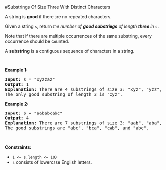 #Substrings Of Size Three With Distinct Characters
<p>A string is <strong>good</strong> if there are no repeated characters.</p>
<p>Given a string <code>s</code>​​​​​, return <em>the number of <strong>good substrings</strong> of length <strong>three </strong>in </em><code>s</code>​​​​​​.</p>
<p>Note that if there are multiple occurrences of the same substring, every occurrence should be counted.</p>
<p>A <strong>substring</strong> is a contiguous sequence of characters in a string.</p>
<p> </p>
<p><strong class="example">Example 1:</strong></p>
<pre><strong>Input:</strong> s = "xyzzaz"
<strong>Output:</strong> 1
<strong>Explanation:</strong> There are 4 substrings of size 3: "xyz", "yzz", "zza", and "zaz". 
The only good substring of length 3 is "xyz".
</pre>
<p><strong class="example">Example 2:</strong></p>
<pre><strong>Input:</strong> s = "aababcabc"
<strong>Output:</strong> 4
<strong>Explanation:</strong> There are 7 substrings of size 3: "aab", "aba", "bab", "abc", "bca", "cab", and "abc".
The good substrings are "abc", "bca", "cab", and "abc".
</pre>
<p> </p>
<p><strong>Constraints:</strong></p>
<ul>
<li><code>1 &lt;= s.length &lt;= 100</code></li>
<li><code>s</code>​​​​​​ consists of lowercase English letters.</li>
</ul>
